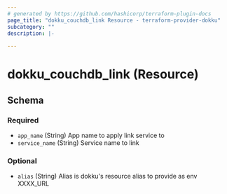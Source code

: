 ```yaml
---
# generated by https://github.com/hashicorp/terraform-plugin-docs
page_title: "dokku_couchdb_link Resource - terraform-provider-dokku"
subcategory: ""
description: |-
  
---
```


# dokku_couchdb_link (Resource)





<!-- schema generated by tfplugindocs -->
## Schema

### Required

- `app_name` (String) App name to apply link service to
- `service_name` (String) Service name to link

### Optional

- `alias` (String) Alias is dokku's resource alias to provide as env XXXX_URL
